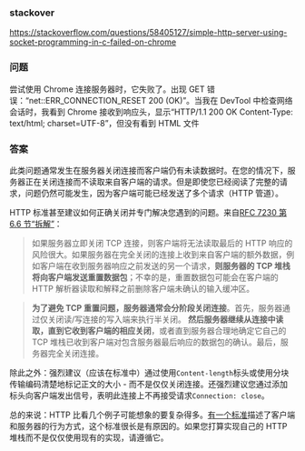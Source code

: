 ### stackover
https://stackoverflow.com/questions/58405127/simple-http-server-using-socket-programming-in-c-failed-on-chrome

### 问题
尝试使用 Chrome 连接服务器时，它失败了。出现 GET 错误：“net::ERR_CONNECTION_RESET 200 (OK)”。当我在 DevTool 中检查网络会话时，我看到 Chrome 接收到响应头，显示“HTTP/1.1 200 OK Content-Type: text/html; charset=UTF-8”，但没有看到 HTML 文件

### 答案

此类问题通常发生在服务器关闭连接而客户端仍有未读数据时。在您的情况下，服务器正在关闭连接而不读取来自客户端的请求。但是即使您已经阅读了完整的请求，问题仍然可能发生，因为客户端可能已经发送了多个请求（HTTP 管道）。

HTTP 标准甚至建议如何正确关闭并专门解决您遇到的问题。来自[RFC 7230 第 6.6 节“拆解”](https://www.rfc-editor.org/rfc/rfc7230#section-6.6)：

> 如果服务器立即关闭 TCP 连接，则客户端将无法读取最后的 HTTP 响应的风险很大。如果服务器在完全关闭的连接上收到来自客户端的额外数据，例如客户端在收到服务器响应之前发送的另一个请求，**则服务器的 TCP 堆栈将向客户端发送重置数据包**；不幸的是，重置数据包可能会在客户端的 HTTP 解析器读取和解释之前删除客户端未确认的输入缓冲区。

> **为了避免 TCP 重置问题，服务器通常会分阶段关闭连接**。首先，服务器通过仅关闭读/写连接的写入端来执行半关闭。 **然后服务器继续从连接中读取，直到它收到客户端的相应关闭**，或者直到服务器合理地确定它自己的 TCP 堆栈已收到客户端对包含服务器最后响应的数据包的确认。最后，服务器完全关闭连接。

除此之外：强烈建议（应该在标准中）通过使用`Content-length`标头或使用分块传输编码清楚地标记正文的大小 - 而不是仅仅关闭连接。还强烈建议您通过添加标头向客户端发出信号，表明此连接上不再接受请求`Connection: close`。

总的来说：HTTP 比看几个例子可能想象的要复杂得多。[有一个标准](https://www.rfc-editor.org/rfc/rfc7230)描述了客户端和服务器的行为方式，这个标准很长是有原因的。如果您打算实现自己的 HTTP 堆栈而不是仅仅使用现有的实现，请遵循它。